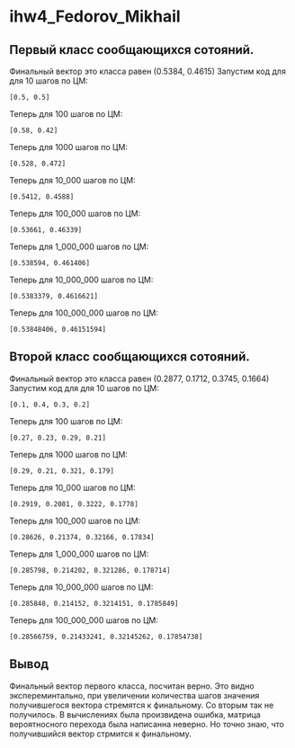 # ihw4_Fedorov_Mikhail

## Первый класс сообщающихся сотояний.
Финальный вектор это класса равен (0.5384, 0.4615)
Запустим код для для 10 шагов по ЦМ:
```
[0.5, 0.5]
```
Теперь для 100 шагов по ЦМ:
```
[0.58, 0.42]
```
Теперь для 1000 шагов по ЦМ:
```
[0.528, 0.472]
```
Теперь для 10_000 шагов по ЦМ:
```
[0.5412, 0.4588]
```
Теперь для 100_000 шагов по ЦМ:
```
[0.53661, 0.46339]
```
Теперь для 1_000_000 шагов по ЦМ:
```
[0.538594, 0.461406]
```
Теперь для 10_000_000 шагов по ЦМ:
```
[0.5383379, 0.4616621]
```
Теперь для 100_000_000 шагов по ЦМ:
```
[0.53848406, 0.46151594]
```


## Второй класс сообщающихся сотояний.
Финальный вектор это класса равен (0.2877, 0.1712, 0.3745, 0.1664)
Запустим код для для 10 шагов по ЦМ:
```
[0.1, 0.4, 0.3, 0.2]
```
Теперь для 100 шагов по ЦМ:
```
[0.27, 0.23, 0.29, 0.21]
```
Теперь для 1000 шагов по ЦМ:
```
[0.29, 0.21, 0.321, 0.179]
```
Теперь для 10_000 шагов по ЦМ:
```
[0.2919, 0.2081, 0.3222, 0.1778]
```
Теперь для 100_000 шагов по ЦМ:
```
[0.28626, 0.21374, 0.32166, 0.17834]
```
Теперь для 1_000_000 шагов по ЦМ:
```
[0.285798, 0.214202, 0.321286, 0.178714]
```
Теперь для 10_000_000 шагов по ЦМ:
```
[0.285848, 0.214152, 0.3214151, 0.1785849]
```
Теперь для 100_000_000 шагов по ЦМ:
```
[0.28566759, 0.21433241, 0.32145262, 0.17854738]
```

## Вывод
Финальный вектор первого класса, посчитан верно. Это видно экспереминтально, при увеличении количества шагов значения получившегося вектора стремятся к финальному.
Со вторым так не получилось. В вычислениях была произвидена ошибка, матрица вероятносного перехода была написанна неверно. Но точно знаю, что получившийся вектор стрмится к финальному.

